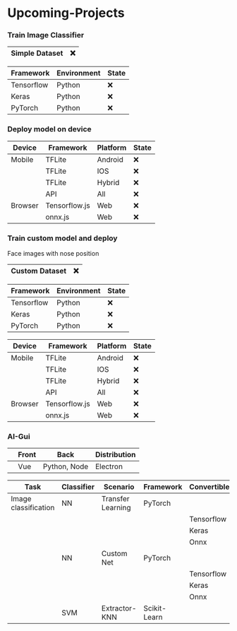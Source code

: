 
# Upcoming-Projects

### Train Image Classifier 

| Simple Dataset | :x: |
| ------ | ------ |

| Framework | Environment | State |
| ------ | ------ | ------ |
| Tensorflow | Python | :x: |
| Keras | Python | :x: |
| PyTorch | Python | :x: |

### Deploy model on device

| Device | Framework | Platform | State |
| ------ | ------ | ------ | ------ |
| Mobile | TFLite | Android  | :x: |
|  | TFLite |  IOS | :x: |
|  | TFLite |  Hybrid | :x: |
|  | API | All | :x: |
| Browser | Tensorflow.js | Web | :x: |
|  | onnx.js | Web | :x: |

### Train custom model and deploy

Face images with nose position

| Custom Dataset | :x: |
| ------ | ------ |

| Framework | Environment | State |
| ------ | ------ | ------ |
| Tensorflow | Python | :x: |
| Keras | Python | :x: |
| PyTorch | Python | :x: |

| Device | Framework | Platform | State |
| ------ | ------ | ------ | ------ |
| Mobile | TFLite | Android  | :x: |
|  | TFLite |  IOS | :x: |
|  | TFLite |  Hybrid | :x: |
|  | API | All | :x: |
| Browser | Tensorflow.js | Web | :x: |
|  | onnx.js | Web | :x: |

### AI-Gui

| | Front | Back | Distribution |
| ------ | ------ | ------ | ------ |
|  | Vue | Python, Node | Electron |


| Task    | Classifier | Scenario | Framework | Convertible | State |
| ------ | ------ | ------ | ------ | ------ | ------ |
| Image classification | NN  | Transfer Learning | PyTorch |            | :x: |
|                      |     |                   |         | Tensorflow | :x: |
|                      |     |                   |         | Keras      | :x: |
|                      |     |                   |         | Onnx       | :x: |
|                      | NN  | Custom  Net       | PyTorch |            | :x: |
|                      |     |                   |         | Tensorflow | :x: |
|                      |     |                   |         | Keras      | :x: |
|                      |     |                   |         | Onnx       | :x: |
|                      | SVM | Extractor-KNN     | Scikit-Learn |       | :x: |


